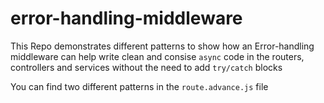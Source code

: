 # error-handling-middleware

This Repo demonstrates different patterns to show how an Error-handling middleware can help write clean and consise 
`async` code in the routers, controllers and services without the need to add `try/catch` blocks

You can find two different patterns in the `route.advance.js` file
